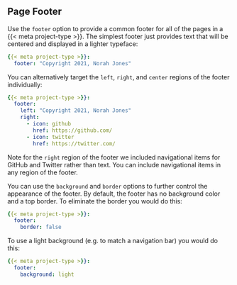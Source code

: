 ## Page Footer

Use the `footer` option to provide a common footer for all of the pages in a {{< meta project-type >}}. The simplest footer just provides text that will be centered and displayed in a lighter typeface:

``` yaml
{{< meta project-type >}}:
  footer: "Copyright 2021, Norah Jones" 
```

You can alternatively target the `left`, `right`, and `center` regions of the footer individually:

``` yaml
{{< meta project-type >}}:
  footer: 
    left: "Copyright 2021, Norah Jones" 
    right: 
      - icon: github
        href: https://github.com/
      - icon: twitter 
        href: https://twitter.com/ 
```

Note for the `right` region of the footer we included navigational items for GitHub and Twitter rather than text. You can include navigational items in any region of the footer.

You can use the `background` and `border` options to further control the appearance of the footer. By default, the footer has no background color and a top border. To eliminate the border you would do this:

``` yaml
{{< meta project-type >}}:
  footer:
    border: false
```

To use a light background (e.g. to match a navigation bar) you would do this:

``` yaml
{{< meta project-type >}}:
  footer:
    background: light
```
